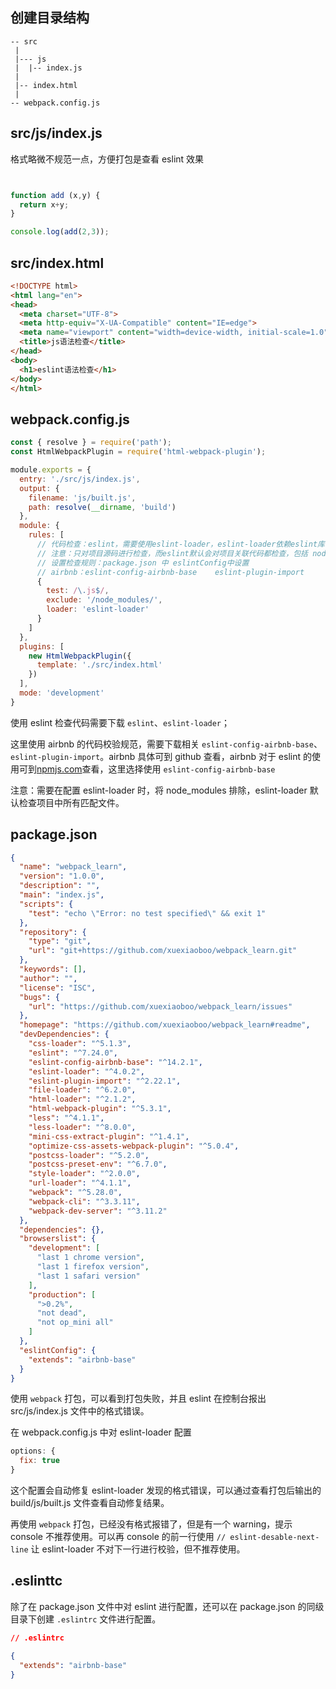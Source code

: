 ## 创建目录结构

```
-- src
 |
 |--- js
 |  |-- index.js
 |
 |-- index.html
 |
-- webpack.config.js
```

## src/js/index.js

格式略微不规范一点，方便打包是查看 eslint 效果

```js


function add (x,y) {
  return x+y;
}

console.log(add(2,3));
```

## src/index.html

```html
<!DOCTYPE html>
<html lang="en">
<head>
  <meta charset="UTF-8">
  <meta http-equiv="X-UA-Compatible" content="IE=edge">
  <meta name="viewport" content="width=device-width, initial-scale=1.0">
  <title>js语法检查</title>
</head>
<body>
  <h1>eslint语法检查</h1>
</body>
</html>
```

## webpack.config.js

```js
const { resolve } = require('path');
const HtmlWebpackPlugin = require('html-webpack-plugin');

module.exports = {
  entry: './src/js/index.js',
  output: {
    filename: 'js/built.js',
    path: resolve(__dirname, 'build')
  },
  module: {
    rules: [
      // 代码检查：eslint，需要使用eslint-loader，eslint-loader依赖eslint库
      // 注意：只对项目源码进行检查，而eslint默认会对项目关联代码都检查，包括 node_modules 中的代码。
      // 设置检查规则：package.json 中 eslintConfig中设置
      // airbnb：eslint-config-airbnb-base    eslint-plugin-import
      {
        test: /\.js$/,
        exclude: '/node_modules/',
        loader: 'eslint-loader'
      }
    ]
  },
  plugins: [
    new HtmlWebpackPlugin({
      template: './src/index.html'
    })
  ],
  mode: 'development'
}
```

使用 eslint 检查代码需要下载 `eslint`、`eslint-loader`；

这里使用 airbnb 的代码校验规范，需要下载相关 `eslint-config-airbnb-base`、`eslint-plugin-import`。airbnb 具体可到 github 查看，airbnb 对于 eslint 的使用可到[npmjs.com](https://www.npmjs.com)查看，这里选择使用 `eslint-config-airbnb-base`

注意：需要在配置 eslint-loader 时，将 node_modules 排除，eslint-loader 默认检查项目中所有匹配文件。

## package.json

```json
{
  "name": "webpack_learn",
  "version": "1.0.0",
  "description": "",
  "main": "index.js",
  "scripts": {
    "test": "echo \"Error: no test specified\" && exit 1"
  },
  "repository": {
    "type": "git",
    "url": "git+https://github.com/xuexiaoboo/webpack_learn.git"
  },
  "keywords": [],
  "author": "",
  "license": "ISC",
  "bugs": {
    "url": "https://github.com/xuexiaoboo/webpack_learn/issues"
  },
  "homepage": "https://github.com/xuexiaoboo/webpack_learn#readme",
  "devDependencies": {
    "css-loader": "^5.1.3",
    "eslint": "^7.24.0",
    "eslint-config-airbnb-base": "^14.2.1",
    "eslint-loader": "^4.0.2",
    "eslint-plugin-import": "^2.22.1",
    "file-loader": "^6.2.0",
    "html-loader": "^2.1.2",
    "html-webpack-plugin": "^5.3.1",
    "less": "^4.1.1",
    "less-loader": "^8.0.0",
    "mini-css-extract-plugin": "^1.4.1",
    "optimize-css-assets-webpack-plugin": "^5.0.4",
    "postcss-loader": "^5.2.0",
    "postcss-preset-env": "^6.7.0",
    "style-loader": "^2.0.0",
    "url-loader": "^4.1.1",
    "webpack": "^5.28.0",
    "webpack-cli": "^3.3.11",
    "webpack-dev-server": "^3.11.2"
  },
  "dependencies": {},
  "browserslist": {
    "development": [
      "last 1 chrome version",
      "last 1 firefox version",
      "last 1 safari version"
    ],
    "production": [
      ">0.2%",
      "not dead",
      "not op_mini all"
    ]
  },
  "eslintConfig": {
    "extends": "airbnb-base"
  }
}
```

使用 `webpack` 打包，可以看到打包失败，并且 eslint 在控制台报出 src/js/index.js 文件中的格式错误。

在 webpack.config.js 中对 eslint-loader 配置

```js
options: {
  fix: true
}
```

这个配置会自动修复 eslint-loader 发现的格式错误，可以通过查看打包后输出的 build/js/built.js 文件查看自动修复结果。

再使用 `webpack` 打包，已经没有格式报错了，但是有一个 warning，提示 console 不推荐使用。可以再 console 的前一行使用 `// eslint-desable-next-line` 让 eslint-loader 不对下一行进行校验，但不推荐使用。

## .eslinttc

除了在 package.json 文件中对 eslint 进行配置，还可以在 package.json 的同级目录下创建 `.eslintrc` 文件进行配置。

```json
// .eslintrc

{
  "extends": "airbnb-base"
}
```